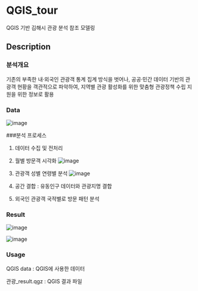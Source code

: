 # QGIS_tour
QGIS 기반 김해시 관광 분석 참조 모델링

## Description

### 분석개요
기존의 부족한 내·외국인 관광객 통계 집계 방식을 벗어나, 공공·민간 데이터 기반의 관광객 현황을 객관적으로 파악하여, 지역별 관광 활성화를 위한 맞춤형 관광정책 수립 지원을 위한 정보로 활용

### Data

![image](https://user-images.githubusercontent.com/79688191/145764976-6e278bf4-68c1-45ee-8b00-d58c04fb5ea1.png)

###분석 프로세스
1. 데이터 수집 및 전처리
2. 월별 방문객 시각화
![image](https://user-images.githubusercontent.com/79688191/145765198-9c99280a-0ac6-41b9-9312-f1a7c4b0d091.png)


3. 관광객 성별 연령별 분석
 ![image](https://user-images.githubusercontent.com/79688191/145765269-10f9340f-8ee4-4a3e-b17a-4a36cd2c2a4e.png)


4. 공간 결합 : 유동인구 데이터와 관광지명 결합
5. 외국인 관광객 국적별로 방문 패턴 분석

### Result
![image](https://user-images.githubusercontent.com/79688191/145766489-af14a787-547e-4747-9a2f-e93f99f62f1a.png)

![image](https://user-images.githubusercontent.com/79688191/145765491-4044ed9c-a9d5-4c23-846e-462c62567c08.png)


### Usage
QGIS data : QGIS에 사용한 데이터


관광_result.qgz : QGIS 결과 파일
